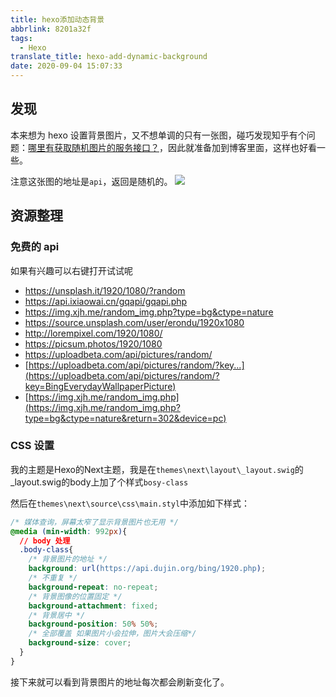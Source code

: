 ```yaml
---
title: hexo添加动态背景
abbrlink: 8201a32f
tags:
  - Hexo
translate_title: hexo-add-dynamic-background
date: 2020-09-04 15:07:33
---
```


## 发现

本来想为 hexo 设置背景图片，又不想单调的只有一张图，碰巧发现知乎有个问题：[哪里有获取随机图片的服务接口？](https://www.zhihu.com/question/21168322)，因此就准备加到博客里面，这样也好看一些。

注意这张图的地址是`api`，返回是随机的。
![](https://unsplash.it/1920/1080/?random)

<!-- more -->

## 资源整理

### 免费的 api

如果有兴趣可以右键打开试试呢

- https://unsplash.it/1920/1080/?random
- https://api.ixiaowai.cn/gqapi/gqapi.php
- https://img.xjh.me/random_img.php?type=bg&ctype=nature
- https://source.unsplash.com/user/erondu/1920x1080
- http://lorempixel.com/1920/1080/
- https://picsum.photos/1920/1080
- https://uploadbeta.com/api/pictures/random/
- [https://uploadbeta.com/api/pictures/random/?key...](https://uploadbeta.com/api/pictures/random/?key=BingEverydayWallpaperPicture)
- [https://img.xjh.me/random_img.php](https://img.xjh.me/random_img.php?type=bg&ctype=nature&return=302&device=pc)

### CSS 设置
我的主题是Hexo的Next主题，我是在`themes\next\layout\_layout.swig`的_layout.swig的body上加了个样式`bosy-class`

然后在`themes\next\source\css\main.styl`中添加如下样式：
```CSS
/* 媒体查询，屏幕太窄了显示背景图片也无用 */
@media (min-width: 992px){
  // body 处理
  .body-class{
    /* 背景图片的地址 */
    background: url(https://api.dujin.org/bing/1920.php);
    /* 不重复 */
    background-repeat: no-repeat;
    /* 背景图像的位置固定 */
    background-attachment: fixed;
    /* 背景居中 */
    background-position: 50% 50%;
    /* 全部覆盖 如果图片小会拉伸，图片大会压缩*/
    background-size: cover;
  }
}
```

接下来就可以看到背景图片的地址每次都会刷新变化了。
